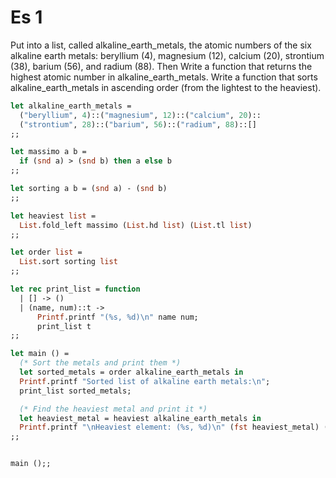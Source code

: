 # Es 1
Put into a list, called alkaline_earth_metals, the atomic numbers of the six alkaline earth metals: beryllium (4), magnesium (12), calcium (20), strontium (38), barium (56), and radium (88). Then
Write a function that returns the highest atomic number in alkaline_earth_metals.
Write a function that sorts alkaline_earth_metals in ascending order (from the lightest to the heaviest).

```ml
let alkaline_earth_metals = 
  ("beryllium", 4)::("magnesium", 12)::("calcium", 20)::
  ("strontium", 28)::("barium", 56)::("radium", 88)::[]
;;

let massimo a b = 
  if (snd a) > (snd b) then a else b
;;

let sorting a b = (snd a) - (snd b)
;;

let heaviest list = 
  List.fold_left massimo (List.hd list) (List.tl list)
;;

let order list = 
  List.sort sorting list
;;

let rec print_list = function
  | [] -> ()
  | (name, num)::t -> 
      Printf.printf "(%s, %d)\n" name num;
      print_list t
;;

let main () =
  (* Sort the metals and print them *)
  let sorted_metals = order alkaline_earth_metals in
  Printf.printf "Sorted list of alkaline earth metals:\n";
  print_list sorted_metals;

  (* Find the heaviest metal and print it *)
  let heaviest_metal = heaviest alkaline_earth_metals in
  Printf.printf "\nHeaviest element: (%s, %d)\n" (fst heaviest_metal) (snd heaviest_metal)
;;


main ();;
```